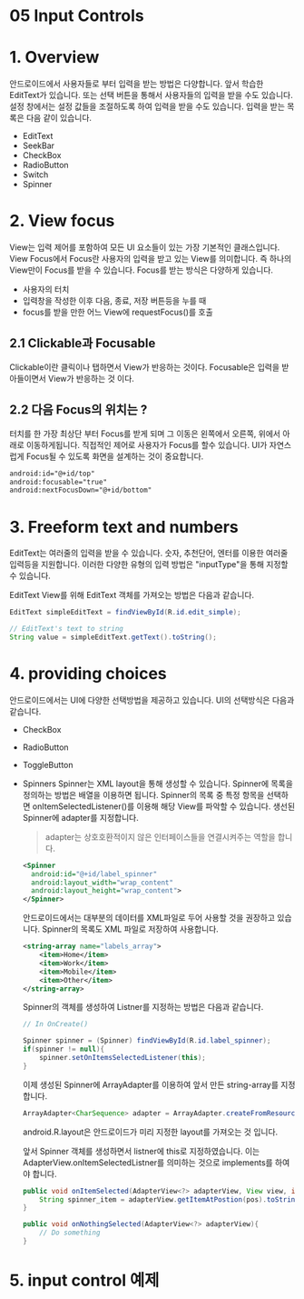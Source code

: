 05 Input Controls
===

# 1. Overview

안드로이드에서 사용자들로 부터 입력을 받는 방법은 다양합니다. 앞서 학습한 EditText가 있습니다. 또는 선택 버튼을 통해서 사용자들의 입력을 받을 수도 있습니다. 설정 창에서는 설정 값들을 조절하도록 하여 입력을 받을 수도 있습니다. 입력을 받는 목록은 다음 같이 있습니다.

- EditText
- SeekBar
- CheckBox
- RadioButton
- Switch
- Spinner

# 2. View focus

View는 입력 제어를 포함하여 모든 UI 요소들이 있는 가장 기본적인 클래스입니다. View Focus에서 Focus란 사용자의 입력을 받고 있는 View를 의미합니다. 즉 하나의 View만이 Focus를 받을 수 있습니다. Focus를 받는 방식은 다양하게 있습니다.

- 사용자의 터치
- 입력창을 작성한 이후 다음, 종료, 저장 버튼등을 누를 때
- focus를 받을 만한 어느 View에 requestFocus()를 호출

## 2.1 Clickable과 Focusable

Clickable이란 클릭이나 탭하면서 View가 반응하는 것이다. Focusable은 입력을 받아들이면서 View가 반응하는 것 이다.

## 2.2 다음 Focus의 위치는 ?

터치를 한 가장 최상단 부터 Focus를 받게 되며 그 이동은 왼쪽에서 오른쪽, 위에서 아래로 이동하게됩니다. 직접적인 제어로 사용자가 Focus를 할수 있습니다. UI가 자연스럽게 Focus될 수 있도록 화면을 설계하는 것이 중요합니다.

``` XML
android:id="@+id/top"
android:focusable="true"
android:nextFocusDown="@+id/bottom"
```

# 3. Freeform text and numbers

EditText는 여러줄의 입력을 받을 수 있습니다. 숫자, 추천단어, 엔터를 이용한 여러줄 입력등을 지원합니다. 이러한 다양한 유형의 입력 방법은 "inputType"을 통해 지정할 수 있습니다.

EditText View를 위해 EditText 객체를 가져오는 방법은 다음과 같습니다.

```java
EditText simpleEditText = findViewById(R.id.edit_simple);

// EditText's text to string
String value = simpleEditText.getText().toString();
```

# 4. providing choices

안드로이드에서는 UI에 다양한 선택방법을 제공하고 있습니다. UI의 선택방식은 다음과 같습니다.

- CheckBox
    
- RadioButton
  
- ToggleButton
  
- Spinners
  Spinner는 XML layout을 통해 생성할 수 있습니다. Spinner에 목록을 정의하는 방법은 배열을 이용하면 됩니다. Spinner의 목록 중 특정 항목을 선택하면 onItemSelectedListener()를 이용해 해당 View를 파악할 수 있습니다. 생선된 Spinner에 adapter를 지정합니다.

  > adapter는 상호호환적이지 않은 인터페이스들을 연결시켜주는 역할을 합니다.


  ``` XML
  <Spinner
    android:id="@+id/label_spinner"
    android:layout_width="wrap_content"
    android:layout_height="wrap_content">
  </Spinner>
  ```

  안드로이드에서는 대부분의 데이터를 XML파일로 두어 사용할 것을 권장하고 있습니다. Spinner의 목록도 XML 파일로 저장하여 사용합니다.

    ```XML
    <string-array name="labels_array">
        <item>Home</item>
        <item>Work</item>
        <item>Mobile</item>
        <item>Other</item>
    </string-array>
    ```

    Spinner의 객체를 생성하여 Listner를 지정하는 방법은 다음과 같습니다.

    ```Java
    // In OnCreate()

    Spinner spinner = (Spinner) findViewById(R.id.label_spinner);
    if(spinner != null){
        spinner.setOnItemsSelectedListener(this);
    }
    ```

    이제 생성된 Spinner에 ArrayAdapter를 이용하여 앞서 만든 string-array를 지정합니다.

    ```Java
    ArrayAdapter<CharSequence> adapter = ArrayAdapter.createFromResource(this, R.array.labels_array, android.R.layout.simple_spinner_item);
    ```
    
    android.R.layout은 안드로이드가 미리 지정한 layout를 가져오는 것 입니다.

    앞서 Spinner 객체를 생성하면서 listner에 this로 지정하였습니다. 이는 AdapterView.onItemSelectedListner를 의미하는 것으로 implements를 하여야 합니다.

    ```Java
    public void onItemSelected(AdapterView<?> adapterView, View view, int pos, long id){
        String spinner_item = adapterView.getItemAtPostion(pos).toString();
    }

    public void onNothingSelected(AdapterView<?> adapterView){
        // Do something
    }
    ```

# 5. input control 예제

